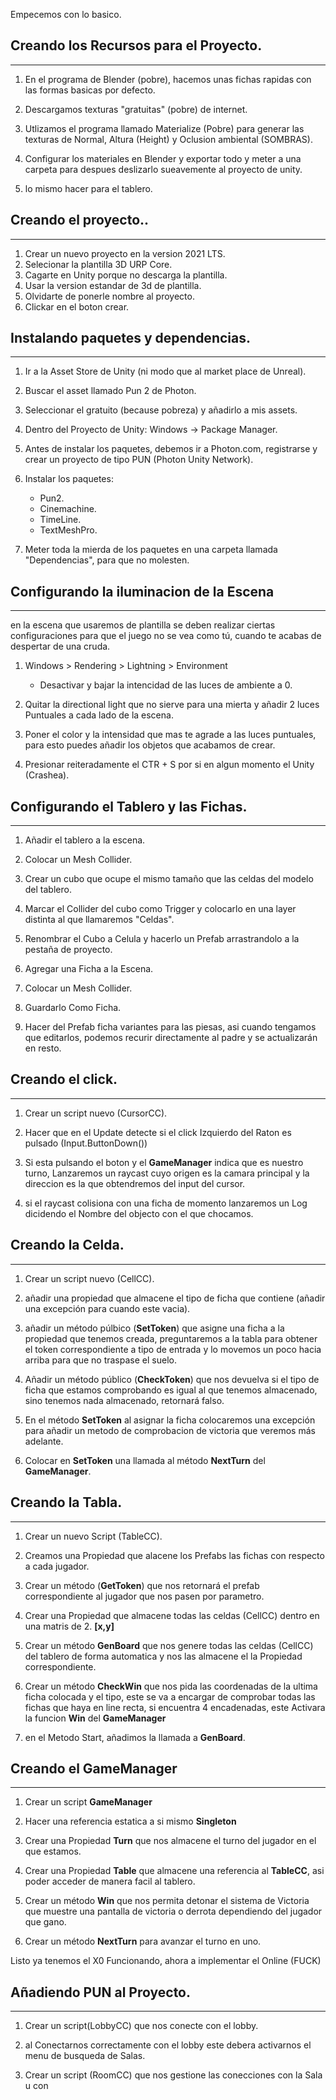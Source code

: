 Empecemos con lo basico.

## Creando los Recursos para el Proyecto.

---

1. En el programa de Blender (pobre), hacemos unas fichas rapidas con las formas basicas por defecto.

2. Descargamos texturas "gratuitas" (pobre) de internet.

3. Utlizamos el programa llamado Materialize (Pobre) para generar las texturas de Normal, Altura (Height) y Oclusion ambiental (SOMBRAS).

4. Configurar los materiales en Blender y exportar todo y meter a una carpeta para despues deslizarlo sueavemente al proyecto de unity.

5. lo mismo hacer para el tablero.

## Creando el proyecto..

---

1. Crear un nuevo proyecto en la version 2021 LTS.
2. Selecionar la plantilla 3D URP Core.
3. Cagarte en Unity porque no descarga la plantilla.
4. Usar la version estandar de 3d de plantilla.
5. Olvidarte de ponerle nombre al proyecto.
6. Clickar en el boton crear.

## Instalando paquetes y dependencias.

---

1. Ir a la Asset Store de Unity (ni modo que al market place de Unreal).
2. Buscar el asset llamado Pun 2 de Photon.
3. Seleccionar el gratuito (because pobreza) y añadirlo a mis assets. 

4. Dentro del Proyecto de Unity: Windows -> Package Manager.

5. Antes de instalar los paquetes, debemos ir a Photon.com, registrarse y crear un proyecto de tipo PUN (Photon Unity Network).

6. Instalar los paquetes:
    - Pun2.
    - Cinemachine.
    - TimeLine.
    - TextMeshPro.

7. Meter toda la mierda de los paquetes en una carpeta llamada "Dependencias", para que no molesten.

## Configurando la iluminacion de la Escena

---

en la escena que usaremos de plantilla se deben realizar ciertas configuraciones para que el juego no se vea como tú, cuando te acabas de despertar de una cruda.

1. Windows > Rendering > Lightning > Environment

    + Desactivar y bajar la intencidad de las luces de ambiente a 0.

2. Quitar la directional light que no sierve para una mierta y añadir 2 luces Puntuales a cada lado de la escena.

3. Poner el color y la intensidad que mas te agrade a las luces puntuales, para esto puedes añadir los objetos que acabamos de crear.

4. Presionar reiteradamente el CTR + S por si en algun momento el Unity (Crashea).

## Configurando el Tablero y las Fichas.

---

1. Añadir el tablero a la escena.

2. Colocar un Mesh Collider.

3. Crear un cubo que ocupe el mismo tamaño que las celdas del modelo del tablero.

4. Marcar el Collider del cubo como Trigger y colocarlo en una layer distinta al que llamaremos "Celdas".

5. Renombrar el Cubo a Celula y hacerlo un Prefab arrastrandolo a la pestaña de proyecto.

6. Agregar una Ficha a la Escena.

7. Colocar un Mesh Collider.

8. Guardarlo Como Ficha.

9. Hacer del Prefab ficha variantes para las piesas, asi cuando tengamos que editarlos, podemos recurir directamente al padre y se actualizarán en resto.

## Creando el click.

---

1. Crear un script nuevo (CursorCC).

2. Hacer que en el Update detecte si el click Izquierdo del Raton es pulsado (Input.ButtonDown())

3. Si esta pulsando el boton y el **GameManager** indica que es nuestro turno, Lanzaremos un raycast cuyo origen es la camara principal y la direccion es la que obtendremos del input del cursor.

4. si el raycast colisiona con una ficha de momento lanzaremos un Log dicidendo el Nombre del objecto con el que chocamos.

## Creando la Celda.

---

1. Crear un script nuevo (CellCC).

2. añadir una propiedad que almacene el tipo de ficha que contiene (añadir una excepción para cuando este vacia).
3. añadir un método púlbico (**SetToken**) que asigne una ficha a la propiedad que tenemos creada, preguntaremos a la tabla para obtener el token correspondiente a tipo de entrada y lo movemos un poco hacia arriba para que no traspase el suelo.

4. Añadir un método público (**CheckToken**) que nos devuelva si el tipo de ficha que estamos comprobando es igual al que tenemos almacenado, sino tenemos nada almacenado, retornará falso.

5. En el método **SetToken** al asignar la ficha colocaremos una excepción para añadir un metodo de comprobacion de victoria que veremos más adelante.

6. Colocar en **SetToken** una llamada al método **NextTurn** del **GameManager**. 

## Creando la Tabla.

---

1. Crear un nuevo Script (TableCC).

1. Creamos una Propiedad que alacene los Prefabs las fichas con respecto a cada jugador.

1. Crear un método (**GetToken**) que nos retornará el prefab correspondiente al jugador que nos pasen por parametro.

1. Crear una Propiedad que almacene todas las celdas (CellCC) dentro en una matris de 2. **[x,y]**

1. Crear un método **GenBoard** que nos genere todas las celdas (CellCC) del tablero de forma automatica y nos las almacene el la Propiedad correspondiente.

1. Crear un método **CheckWin** que nos pida las coordenadas de la ultima ficha colocada y el tipo, este se va a encargar de comprobar todas las fichas que haya en line recta, si encuentra 4 encadenadas, este Activara la funcion **Win** del **GameManager**

1. en el Metodo Start, añadimos la llamada a **GenBoard**.

## Creando el GameManager

---

1. Crear un script **GameManager**

1. Hacer una referencia estatica a si mismo **Singleton**

1. Crear una Propiedad **Turn** que nos almacene el turno del jugador en el que estamos.

1. Crear una Propiedad **Table** que almacene una referencia al **TableCC**, asi poder acceder de manera facil al tablero.

1. Crear un método **Win** que nos permita detonar el sistema de Victoria que muestre una pantalla de victoria o derrota dependiendo del jugador que gano.

1. Crear un método **NextTurn** para avanzar el turno en uno.

Listo ya tenemos el X0 Funcionando, ahora a implementar el Online (FUCK)

## Añadiendo PUN al Proyecto.

---

1. Crear un script(LobbyCC) que nos conecte con el lobby.

2. al Conectarnos correctamente con el lobby este debera activarnos el menu de busqueda de Salas.

3. Crear un script (RoomCC) que nos gestione las conecciones con la Sala u con